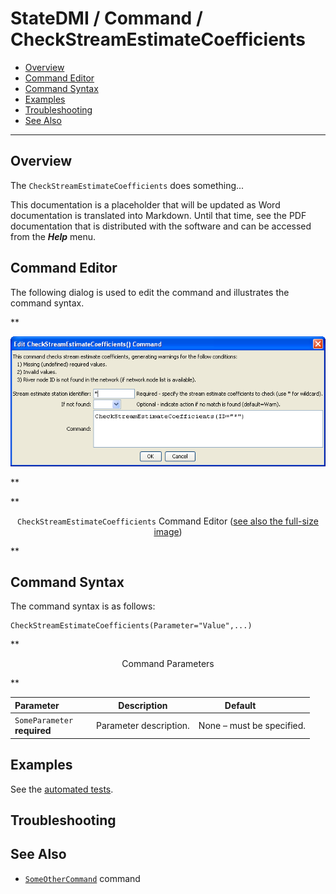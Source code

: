 # StateDMI / Command / CheckStreamEstimateCoefficients #

* [Overview](#overview)
* [Command Editor](#command-editor)
* [Command Syntax](#command-syntax)
* [Examples](#examples)
* [Troubleshooting](#troubleshooting)
* [See Also](#see-also)

-------------------------

## Overview ##

The `CheckStreamEstimateCoefficients` does something...

This documentation is a placeholder that will be updated as Word documentation is translated into Markdown.
Until that time, see the PDF documentation that is distributed with the software and can be accessed
from the ***Help*** menu.

## Command Editor ##

The following dialog is used to edit the command and illustrates the command syntax.

**<p style="text-align: center;">
![CheckStreamEstimateCoefficients](CheckStreamEstimateCoefficients.png)
</p>**

**<p style="text-align: center;">
`CheckStreamEstimateCoefficients` Command Editor (<a href="../CheckStreamEstimateCoefficients.png">see also the full-size image</a>)
</p>**

## Command Syntax ##

The command syntax is as follows:

```text
CheckStreamEstimateCoefficients(Parameter="Value",...)
```
**<p style="text-align: center;">
Command Parameters
</p>**

| **Parameter**&nbsp;&nbsp;&nbsp;&nbsp;&nbsp;&nbsp;&nbsp;&nbsp;&nbsp;&nbsp;&nbsp;&nbsp; | **Description** | **Default**&nbsp;&nbsp;&nbsp;&nbsp;&nbsp;&nbsp;&nbsp;&nbsp;&nbsp;&nbsp; |
| --------------|-----------------|----------------- |
|`SomeParameter`<br>**required**|Parameter description.|None – must be specified.|

## Examples ##

See the [automated tests](https://github.com/OpenCDSS/cdss-app-statedmi-test/tree/master/test/regression/commands/CheckStreamEstimateCoefficients).

## Troubleshooting ##

## See Also ##

* [`SomeOtherCommand`](../SomeOtherCommand/SomeOtherCommand) command
